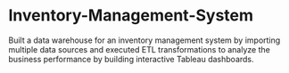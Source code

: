 # Inventory-Management-System
Built a data warehouse for an inventory management system by importing multiple data sources and executed ETL transformations to analyze the business performance by building interactive Tableau dashboards.
